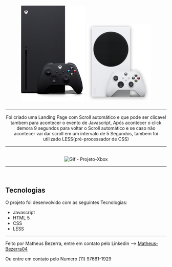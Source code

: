 <h1 align="center">
<br>
    <img src="img/Xbox (1).png" width="200">
    <img src="img/Xbox-s.png" width="200">
<br>
</h1>
<hr>
<p align="center">Foi criado uma Landing Page com Scroll automático e que pode ser clicavel tambem para acontecer o evento de Javascript, Após acontecer o click demora 9 segundos para voltar o Scroll automático e se caso não acontecer vai dar scroll em um intervalo de 5 Segundos, tambem foi utilizado LESS(pré-processador de CSS)</p>
<hr> <br>

<div align="center">
    <img src="img/Xbox-projeto.gif" alt="Gif - Projeto-Xbox" height="425">
</div>
<hr>
<br>

## Tecnologias

O projeto foi desenvolvido com as seguintes Tecnologias:

- Javascript
- HTML 5
- CSS
- LESS

---

Feito por Matheus Bezerra, entre em contato pelo Linkedin --> <a href="https://www.linkedin.com/in/matheus-bezerra04/">Matheus-Bezerra04</a>
<p>Ou entre em contato pelo Numero (11) 97661-1929</p>
